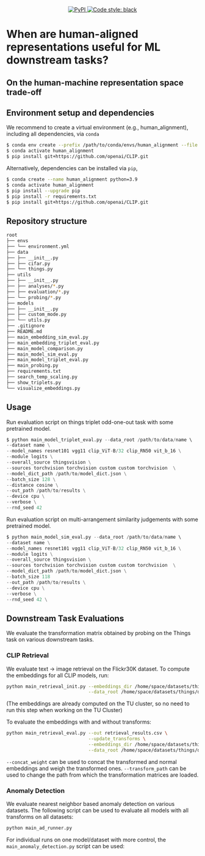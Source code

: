 <div align="center">
    <a href="https://github.com/LukasMut/human_alignment/blob/main" rel="nofollow">
        <img src="https://img.shields.io/badge/python-3.8%20%7C%203.9-blue.svg" alt="PyPI" />
    </a>
    <a href="https://github.com/psf/black" rel="nofollow">
        <img src="https://img.shields.io/badge/code%20style-black-000000.svg" alt="Code style: black" />
    </a>
</div>

# When are human-aligned representations useful for ML downstream tasks?
## On the human-machine representation space trade-off

## Environment setup and dependencies

We recommend to create a virtual environment (e.g., human_alignment), including all dependencies, via `conda`

```bash
$ conda env create --prefix /path/to/conda/envs/human_alignment --file envs/environment.yml
$ conda activate human_alignment
$ pip install git+https://github.com/openai/CLIP.git
```

Alternatively, dependencies can be installed via `pip`,

```bash
$ conda create --name human_alignment python=3.9
$ conda activate human_alignment
$ pip install --upgrade pip
$ pip install -r requirements.txt
$ pip install git+https://github.com/openai/CLIP.git
```

## Repository structure

```bash
root
├── envs
├── └── environment.yml
├── data
├── ├── __init__.py
├── ├── cifar.py
├── └── things.py
├── utils
├── ├── __init__.py
├── ├── analyses/*.py
├── ├── evaluation/*.py
├── └── probing/*.py
├── models
├── ├── __init__.py
├── ├── custom_mode.py
├── └── utils.py
├── .gitignore
├── README.md
├── main_embedding_sim_eval.py
├── main_embedding_triplet_eval.py
├── main_model_comparison.py
├── main_model_sim_eval.py
├── main_model_triplet_eval.py
├── main_probing.py
├── requirements.txt
├── search_temp_scaling.py
├── show_triplets.py
└── visualize_embeddings.py
```

## Usage

Run evaluation script on things triplet odd-one-out task with some pretrained model.

```python
$ python main_model_triplet_eval.py --data_root /path/to/data/name \ 
--dataset name \
--model_names resnet101 vgg11 clip_ViT-B/32 clip_RN50 vit_b_16 \
--module logits \
--overall_source thingsvision \
--sources torchvision torchvision custom custom torchvision  \
--model_dict_path /path/to/model_dict.json \
--batch_size 128 \
--distance cosine \
--out_path /path/to/results \
--device cpu \
--verbose \
--rnd_seed 42
```

Run evaluation script on multi-arrangement similarity judgements with some pretrained model.

```python
$ python main_model_sim_eval.py --data_root /path/to/data/name \ 
--dataset name \
--model_names resnet101 vgg11 clip_ViT-B/32 clip_RN50 vit_b_16 \
--module logits \
--overall_source thingsvision \
--sources torchvision torchvision custom custom torchvision  \
--model_dict_path /path/to/model_dict.json \
--batch_size 118 
--out_path /path/to/results \
--device cpu \
--verbose \
--rnd_seed 42 \
```


## Downstream Task Evaluations
We evaluate the transformation matrix obtained by probing on the Things task on various downstream tasks.

### CLIP Retrieval
We evaluate text -> image retrieval on the Flickr30K dataset. 
To compute the embeddings for all CLIP models, run:

```bash
python main_retrieval_init.py --embeddings_dir /home/space/datasets/things/downstream/clip-retrieval/retrieval_embeddings \
                              --data_root /home/space/datasets/things/downstream/clip-retrieval/flickr30k_images
```
(The embeddings are already computed on the TU cluster, so no need to run this step when working on the TU Cluster)

To evaluate the embeddings with and without transforms:

```bash
python main_retrieval_eval.py --out retrieval_results.csv \
                              --update_transforms \
                              --embeddings_dir /home/space/datasets/things/downstream/clip-retrieval/retrieval_embeddings \
                              --data_root /home/space/datasets/things/downstream/clip-retrieval/flickr30k_images
```
`--concat_weight` can be used to concat the transformed and normal embeddings and weigh the transformed ones.
`--transform_path` can be used to change the path from which the transformation matrices are loaded.


### Anomaly Detection
We evaluate nearest neighbor based anomaly detection on various datasets. The following script can be used to evaluate all models with all transforms on all datasets:

```bash
python main_ad_runner.py
```

For individual runs on one model/dataset with more control, the `main_anomaly_detection.py` script can be used:










